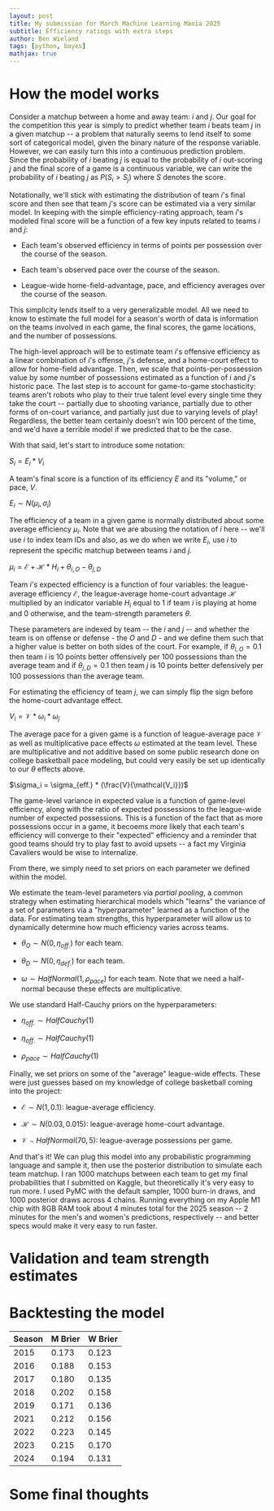 ```yaml
---
layout: post
title: My submission for March Machine Learning Mania 2025
subtitle: Efficiency ratings with extra steps
author: Ben Wieland
tags: [python, bayes]
mathjax: true
---
```


# How the model works

Consider a matchup between a home and away team: $i$ and $j$. Our goal for the competition this year is simply to predict whether team $i$ beats team $j$ in a given matchup -- a problem that naturally seems to lend itself to some sort of categorical model, given the binary nature of the response variable. However, we can easily turn this into a continuous prediction problem. Since the probability of $i$ beating $j$ is equal to the probability of $i$ out-scoring $j$ and the final score of a game is a continuous variable, we can write the probability of $i$ beating $j$ as $P(S_i > S_j)$ where $S$ denotes the score.

Notationally, we'll stick with estimating the distribution of team $i$'s final score and then see that team $j$'s score can be estimated via a very similar model. In keeping with the simple efficiency-rating approach, team $i$'s modeled final score will be a function of a few key inputs related to teams $i$ and $j$:

- Each team's observed efficiency in terms of points per possession over the course of the season.

- Each team's observed pace over the course of the season.

- League-wide home-field-advantage, pace, and efficiency averages over the course of the season.

This simplicity lends itself to a very generalizable model. All we need to know to estimate the full model for a season's worth of data is information on the teams involved in each game, the final scores, the game locations, and the number of possessions.

The high-level approach will be to estimate team $i$'s offensive efficiency as a linear combination of $i$'s offense, $j$'s defense, and a home-court effect to allow for home-field advantage. Then, we scale that points-per-possession value by some number of possessions estimated as a function of $i$ and $j$'s historic pace. The last step is to account for game-to-game stochasticity: teams aren't robots who play to their true talent level every single time they take the court -- partially due to shooting variance, partially due to other forms of on-court variance, and partially just due to varying levels of play! Regardless, the better team certainly doesn't win 100 percent of the time, and we'd have a terrible model if we predicted that to be the case.

With that said, let's start to introduce some notation:

$S_i = E_i * V_i$

A team's final score is a function of its efficiency $E$ and its "volume," or pace, $V$.

$E_i \sim N(\mu_i, \sigma_i)$

The efficiency of a team in a given game is normally distributed about some average efficiency $\mu_i$. Note that we are abusing the notation of $i$ here -- we'll use $i$ to index team IDs and also, as we do when we write $E_i$, use $i$ to represent the specific matchup between teams $i$ and $j$. 

$\mu_i = \mathcal{E} + \mathcal{H} * H_i + \theta_{i,O} - \theta_{j,D}$ 

Team $i$'s expected efficiency is a function of four variables: the league-average efficiency $\mathcal{E}$, the league-average home-court advantage $\mathcal{H}$ multiplied by an indicator variable $H_i$ equal to 1 if team $i$ is playing at home and 0 otherwise, and the team-strength parameters $\theta$. 

These parameters are indexed by team -- the $i$ and $j$ -- and whether the team is on offense or defense - the $O$ and $D$ - and we define them such that a higher value is better on both sides of the court. For example, if $\theta_{i,O} = 0.1$ then team $i$ is 10 points better offensively per 100 possessions than the average team and if $\theta_{j, D} = 0.1$ then team $j$ is 10 points better defensively per 100 possessions than the average team. 

For estimating the efficiency of team $j$, we can simply flip the sign before the home-court advantage effect.

$V_i = \mathcal{V} * \omega_{i} * \omega_{j}$ 

The average pace for a given game is a function of league-average pace $\mathcal{V}$ as well as multiplicative pace effects $\omega$ estimated at the team level. These are multiplicative and not additive based on some public research done on college basketball pace modeling, but could very easily be set up identically to our $\theta$ effects above.

$\sigma_i = \sigma_{eff.} * (\frac{V}{\mathcal{V_i}})$

The game-level variance in expected value is a function of game-level efficiency, along with the ratio of expected possessions to the league-wide number of expected possessions. This is a function of the fact that as more possessions occur in a game, it becoems more likely that each team's efficiency will converge to their "expected" efficiency and a reminder that good teams should try to play fast to avoid upsets -- a fact my Virginia Cavaliers would be wise to internalize.

From there, we simply need to set priors on each parameter we defined within the model.

We estimate the team-level parameters via *partial pooling*, a common strategy when estimating hierarchical models which "learns" the variance of a set of parameters via a "hyperparameter" learned as a function of the data. For estimating team strengths, this hyperparameter will allow us to dynamically determine how much efficiency varies across teams.

- $\theta_{O} \sim N(0, \eta_{off.})$ for each team.

- $\theta_{D} \sim N(0, \eta_{def.})$ for each team.

- $\omega \sim HalfNormal(1, \rho_{pace})$ for each team. Note that we need a half-normal because these effects are multiplicative.

We use standard Half-Cauchy priors on the hyperparameters:

- $\eta_{off.} \sim HalfCauchy(1)$

- $\eta_{off.} \sim HalfCauchy(1)$

- $\rho_{pace} \sim HalfCauchy(1)$

Finally, we set priors on some of the "average" league-wide effects. These were just guesses based on my knowledge of college basketball coming into the project:

- $\mathcal{E} \sim N(1, 0.1)$: league-average efficiency.

- $\mathcal{H} \sim N(0.03, 0.015)$: league-average home-court advantage.

- $\mathcal{V} \sim HalfNormal(70, 5)$: league-average possessions per game.

And that's it! We can plug this model into any probabilistic programming language and sample it, then use the posterior distribution to simulate each team matchup. I ran 1000 matchups between each team to get my final probabilities that I submitted on Kaggle, but theoretically it's very easy to run more. I used PyMC with the default sampler, 1000 burn-in draws, and 1000 posterior draws across 4 chains. Running everything on my Apple M1 chip with 8GB RAM took about 4 minutes total for the 2025 season -- 2 minutes for the men's and women's predictions, respectively -- and better specs would make it very easy to run faster. 

# Validation and team strength estimates

# Backtesting the model

| Season | M Brier | W Brier |
| -----| ------- | ------- |
| 2015 | 0.173 | 0.123
| 2016 | 0.188 | 0.153
| 2017 | 0.180 | 0.135
| 2018 | 0.202 | 0.158
| 2019 | 0.171 | 0.136
| 2021 | 0.212 | 0.156
| 2022 | 0.223 | 0.145
| 2023 | 0.215 | 0.170
| 2024 | 0.194 | 0.131

# Some final thoughts
